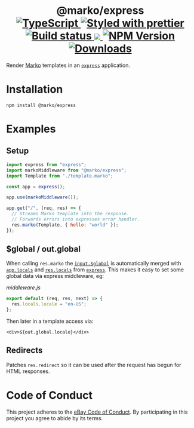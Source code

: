 <h1 align="center">
  <!-- Logo -->
  <br/>
  @marko/express
	<br/>

  <!-- Language -->
  <a href="http://typescriptlang.org">
    <img src="https://img.shields.io/badge/%3C%2F%3E-typescript-blue.svg" alt="TypeScript"/>
  </a>
  <!-- Format -->
  <a href="https://github.com/prettier/prettier">
    <img src="https://img.shields.io/badge/styled_with-prettier-ff69b4.svg" alt="Styled with prettier"/>
  </a>
  <!-- CI -->
  <a href="https://github.com/marko-js/express/actions/workflows/ci.yml">
    <img src="https://github.com/marko-js/express/actions/workflows/ci.yml/badge.svg" alt="Build status"/>
  </a>
  <!-- Coverage -->
  <a href="https://codecov.io/gh/marko-js/express">
    <img src="https://codecov.io/gh/marko-js/express/branch/main/graph/badge.svg?token=KWZ4YNTZVY"/>
  </a>
  <!-- NPM Version -->
  <a href="https://npmjs.org/package/@marko/express">
    <img src="https://img.shields.io/npm/v/@marko/express.svg" alt="NPM Version"/>
  </a>
  <!-- Downloads -->
  <a href="https://npmjs.org/package/@marko/express">
    <img src="https://img.shields.io/npm/dm/@marko/express.svg" alt="Downloads"/>
  </a>
</h1>

Render [Marko](https://markojs.com/) templates in an [`express`](http://expressjs.com/) application.

# Installation

```console
npm install @marko/express
```

# Examples

## Setup

```javascript
import express from "express";
import markoMiddleware from "@marko/express";
import Template from "./template.marko";

const app = express();

app.use(markoMiddleware());

app.get("/", (req, res) => {
  // Streams Marko template into the response.
  // Forwards errors into expresses error handler.
  res.marko(Template, { hello: "world" });
});
```

## $global / out.global

When calling `res.marko` the [`input.$global`](https://markojs.com/docs/rendering/#global-data) is automatically merged with [`app.locals`](http://expressjs.com/en/5x/api.html#app.locals) and [`res.locals`](http://expressjs.com/en/5x/api.html#res.locals) from [`express`](http://expressjs.com/). This makes it easy to set some global data via express middleware, eg:

_middleware.js_

```js
export default (req, res, next) => {
  res.locals.locale = "en-US";
};
```

Then later in a template access via:

```marko
<div>${out.global.locale}</div>
```

## Redirects

Patches `res.redirect` so it can be used after the request has begun for HTML responses.

# Code of Conduct

This project adheres to the [eBay Code of Conduct](./.github/CODE_OF_CONDUCT.md). By participating in this project you agree to abide by its terms.
